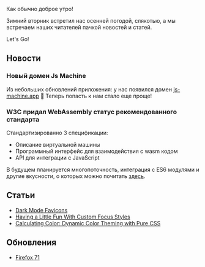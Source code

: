 Как обычно доброе утро!

Зимний вторник встретил нас осенней погодой, слякотью, а мы встречаем наших читателей пачкой новостей и статей.

Let's Go!

## Новости

### Новый домен Js Machine

Из небольших обновлений приложения: у нас появился домен [js-machine.app](js-machine.app) 🍾
Теперь попасть к нам стало еще проще!

### W3C придал WebAssembly статус рекомендованного стандарта

Стандартизированно 3 спецификации:

- Описание виртуальной машины
- Программный интерфейс для взаимодействия с wasm кодом
- API для интеграции с JavaScript

В будущем планируется многопоточность, интеграция с ES6 модулями и другие вкусности, о которых можно почитать [здесь](https://www.opennet.ru/opennews/art.shtml?num=51988).

## Статьи

- [Dark Mode Favicons](https://css-tricks.com/dark-mode-favicons/)
- [Having a Little Fun With Custom Focus Styles](https://css-tricks.com/having-a-little-fun-with-custom-focus-styles/)
- [Calculating Color: Dynamic Color Theming with Pure CSS](https://una.im/css-color-theming/)

## Обновления

- [Firefox 71](https://www.mozilla.org/en-US/firefox/71.0/releasenotes/)
